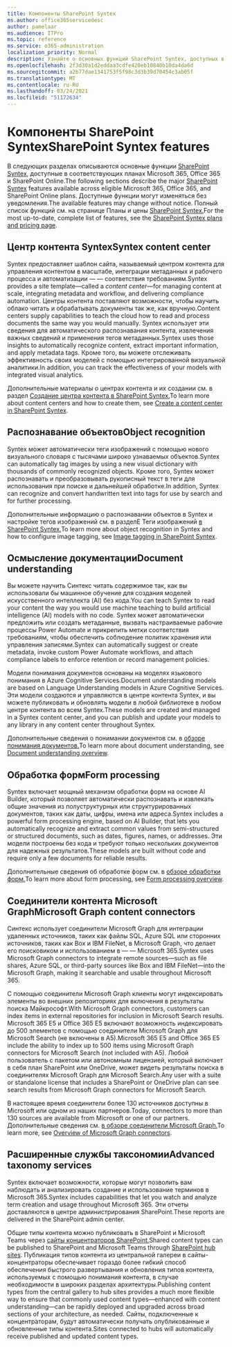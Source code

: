 ```yaml
---
title: Компоненты SharePoint Syntex
ms.author: office365servicedesc
author: pamelaar
ms.audience: ITPro
ms.topic: reference
ms.service: o365-administration
localization_priority: Normal
description: Узнайте о основных функций SharePoint Syntex, доступных в соответствующих планах Microsoft 365, Office 365 и SharePoint Online.
ms.openlocfilehash: 2f3d30a1d2eddaa3cdfe420eb10840b10da4da6d
ms.sourcegitcommit: a2b77dae1341753f5f98c3d3b39d70454c3ab05f
ms.translationtype: MT
ms.contentlocale: ru-RU
ms.lasthandoff: 03/24/2021
ms.locfileid: "51172634"
---
```

# <a name="sharepoint-syntex-features"></a><span data-ttu-id="c860c-103">Компоненты SharePoint Syntex</span><span class="sxs-lookup"><span data-stu-id="c860c-103">SharePoint Syntex features</span></span> 

<span data-ttu-id="c860c-104">В следующих разделах описываются основные функции [SharePoint Syntex,](sharepoint-syntex-service-description.md) доступные в соответствующих планах Microsoft 365, Office 365 и SharePoint Online.</span><span class="sxs-lookup"><span data-stu-id="c860c-104">The following sections describe the major [SharePoint Syntex](sharepoint-syntex-service-description.md) features available across eligible Microsoft 365, Office 365, and SharePoint Online plans.</span></span> <span data-ttu-id="c860c-105">Доступные функции могут изменяться без уведомления.</span><span class="sxs-lookup"><span data-stu-id="c860c-105">The available features may change without notice.</span></span> <span data-ttu-id="c860c-106">Полный список функций см. на странице Планы и цены [SharePoint Syntex.](https://www.microsoft.com/microsoft-365/enterprise/sharepoint-syntex)</span><span class="sxs-lookup"><span data-stu-id="c860c-106">For the most up-to-date, complete list of features, see the [SharePoint Syntex plans and pricing page](https://www.microsoft.com/microsoft-365/enterprise/sharepoint-syntex).</span></span>

## <a name="syntex-content-center"></a><span data-ttu-id="c860c-107">Центр контента Syntex</span><span class="sxs-lookup"><span data-stu-id="c860c-107">Syntex content center</span></span>

<span data-ttu-id="c860c-108">Syntex предоставляет шаблон сайта, называемый центром контента для управления контентом в масштабе, интеграции метаданных и рабочего процесса и автоматизации &mdash;  &mdash; соответствия требованиям.</span><span class="sxs-lookup"><span data-stu-id="c860c-108">Syntex provides a site template&mdash;called a *content center*&mdash;for managing content at scale, integrating metadata and workflow, and delivering compliance automation.</span></span> <span data-ttu-id="c860c-109">Центры контента поставляют возможности, чтобы научить облако читать и обрабатывать документы так же, как вручную.</span><span class="sxs-lookup"><span data-stu-id="c860c-109">Content centers supply capabilities to teach the cloud how to read and process documents the same way you would manually.</span></span> <span data-ttu-id="c860c-110">Syntex использует эти сведения для автоматического распознавания контента, извлечения важных сведений и применения тегов метаданных.</span><span class="sxs-lookup"><span data-stu-id="c860c-110">Syntex uses those insights to automatically recognize content, extract important information, and apply metadata tags.</span></span> <span data-ttu-id="c860c-111">Кроме того, вы можете отслеживать эффективность своих моделей с помощью интегрированной визуальной аналитики.</span><span class="sxs-lookup"><span data-stu-id="c860c-111">In addition, you can track the effectiveness of your models with integrated visual analytics.</span></span>

<span data-ttu-id="c860c-112">Дополнительные материалы о центрах контента и их создании см. в раздел [Создание центра контента в SharePoint Syntex.](/microsoft-365/contentunderstanding/create-a-content-center)</span><span class="sxs-lookup"><span data-stu-id="c860c-112">To learn more about content centers and how to create them, see [Create a content center in SharePoint Syntex](/microsoft-365/contentunderstanding/create-a-content-center).</span></span>

## <a name="object-recognition"></a><span data-ttu-id="c860c-113">Распознавание объектов</span><span class="sxs-lookup"><span data-stu-id="c860c-113">Object recognition</span></span>

<span data-ttu-id="c860c-114">Syntex может автоматически теги изображений с помощью нового визуального словаря с тысячами широко узнаваемых объектов.</span><span class="sxs-lookup"><span data-stu-id="c860c-114">Syntex can automatically tag images by using a new visual dictionary with thousands of commonly recognized objects.</span></span> <span data-ttu-id="c860c-115">Кроме того, Syntex может распознавать и преобразовывать рукописный текст в теги для использования при поиске и дальнейшей обработке.</span><span class="sxs-lookup"><span data-stu-id="c860c-115">In addition, Syntex can recognize and convert handwritten text into tags for use by search and for further processing.</span></span>

<span data-ttu-id="c860c-116">Дополнительные информацию о распознавании объектов в Syntex и настройке тегов изображений см. в разделЕ Теги изображений [в SharePoint Syntex.](/microsoft-365/contentunderstanding/image-tagging)</span><span class="sxs-lookup"><span data-stu-id="c860c-116">To learn more about object recognition in Syntex and how to configure image tagging, see [Image tagging in SharePoint Syntex](/microsoft-365/contentunderstanding/image-tagging).</span></span>

## <a name="document-understanding"></a><span data-ttu-id="c860c-117">Осмысление документации</span><span class="sxs-lookup"><span data-stu-id="c860c-117">Document understanding</span></span>

<span data-ttu-id="c860c-118">Вы можете научить Синтекс читать содержимое так, как вы использовали бы машинное обучение для создания моделей искусственного интеллекта (AI) без кода.</span><span class="sxs-lookup"><span data-stu-id="c860c-118">You can teach Syntex to read your content the way you would use machine teaching to build artificial intelligence (AI) models with no code.</span></span> <span data-ttu-id="c860c-119">Syntex может автоматически предложить или создать метаданные, вызвать настраиваемые рабочие процессы Power Automate и прикрепить метки соответствия требованиям, чтобы обеспечить соблюдение политик хранения или управления записями.</span><span class="sxs-lookup"><span data-stu-id="c860c-119">Syntex can automatically suggest or create metadata, invoke custom Power Automate workflows, and attach compliance labels to enforce retention or record management policies.</span></span>

<span data-ttu-id="c860c-120">Модели понимания документов основаны на моделях языкового понимания в Azure Cognitive Services.</span><span class="sxs-lookup"><span data-stu-id="c860c-120">Document understanding models are based on Language Understanding models in Azure Cognitive Services.</span></span> <span data-ttu-id="c860c-121">Эти модели создаются и управляются в центре контента Syntex, и вы можете публиковать и обновлять модели в любой библиотеке в любом центре контента во всем Syntex.</span><span class="sxs-lookup"><span data-stu-id="c860c-121">These models are created and managed in a Syntex content center, and you can publish and update your models to any library in any content center throughout Syntex.</span></span>

<span data-ttu-id="c860c-122">Дополнительные сведения о понимании документов см. в [обзоре понимания документов.](/microsoft-365/contentunderstanding/document-understanding-overview)</span><span class="sxs-lookup"><span data-stu-id="c860c-122">To learn more about document understanding, see [Document understanding overview](/microsoft-365/contentunderstanding/document-understanding-overview).</span></span>

## <a name="form-processing"></a><span data-ttu-id="c860c-123">Обработка форм</span><span class="sxs-lookup"><span data-stu-id="c860c-123">Form processing</span></span>

<span data-ttu-id="c860c-124">Syntex включает мощный механизм обработки форм на основе AI Builder, который позволяет автоматически распознавать и извлекать общие значения из полуструктурных или структурированных документов, таких как даты, цифры, имена или адреса.</span><span class="sxs-lookup"><span data-stu-id="c860c-124">Syntex includes a powerful form processing engine, based on AI Builder, that lets you automatically recognize and extract common values from semi-structured or structured documents, such as dates, figures, names, or addresses.</span></span> <span data-ttu-id="c860c-125">Эти модели построены без кода и требуют только нескольких документов для надежных результатов.</span><span class="sxs-lookup"><span data-stu-id="c860c-125">These models are built without code and require only a few documents for reliable results.</span></span>

<span data-ttu-id="c860c-126">Дополнительные сведения об обработке форм см. в [обзоре обработки форм.](/microsoft-365/contentunderstanding/form-processing-overview)</span><span class="sxs-lookup"><span data-stu-id="c860c-126">To learn more about form processing, see [Form processing overview](/microsoft-365/contentunderstanding/form-processing-overview).</span></span>

## <a name="microsoft-graph-content-connectors"></a><span data-ttu-id="c860c-127">Соединители контента Microsoft Graph</span><span class="sxs-lookup"><span data-stu-id="c860c-127">Microsoft Graph content connectors</span></span>

<span data-ttu-id="c860c-128">Синтекс использует соединители Microsoft Graph для интеграции удаленных источников, таких как файлы SQL, Azure SQL или сторонних источников, таких как Box и IBM FileNet, в Microsoft Graph, что делает его поисковиком и использованием в &mdash; &mdash; Microsoft 365.</span><span class="sxs-lookup"><span data-stu-id="c860c-128">Syntex uses Microsoft Graph connectors to integrate remote sources&mdash;such as file shares, Azure SQL, or third-party sources like Box and IBM FileNet&mdash;into the Microsoft Graph, making it searchable and usable throughout Microsoft 365.</span></span>

<span data-ttu-id="c860c-129">С помощью соединители Microsoft Graph клиенты могут индексировать элементы во внешних репозиториях для включения в результаты поиска Майкрософт.</span><span class="sxs-lookup"><span data-stu-id="c860c-129">With Microsoft Graph connectors, customers can index items in external repositories for inclusion in Microsoft Search results.</span></span> <span data-ttu-id="c860c-130">Microsoft 365 E5 и Office 365 E5 включают возможность индексировать до 500 элементов с помощью соединители Microsoft Graph для Microsoft Search (не включены в A5).</span><span class="sxs-lookup"><span data-stu-id="c860c-130">Microsoft 365 E5 and Office 365 E5 include the ability to index up to 500 items using Microsoft Graph connectors for Microsoft Search (not included with A5).</span></span> <span data-ttu-id="c860c-131">Любой пользователь с пакетом или автономным лицензией, который включает в себя план SharePoint или OneDrive, может видеть результаты поиска в соединителях Microsoft Graph для Microsoft Search.</span><span class="sxs-lookup"><span data-stu-id="c860c-131">Any user with a suite or standalone license that includes a SharePoint or OneDrive plan can see search results from Microsoft Graph connectors for Microsoft Search.</span></span>

<span data-ttu-id="c860c-132">В настоящее время соединители более 130 источников доступны в Microsoft или одном из наших партнеров.</span><span class="sxs-lookup"><span data-stu-id="c860c-132">Today, connectors to more than 130 sources are available from Microsoft or one of our partners.</span></span> <span data-ttu-id="c860c-133">Дополнительные сведения см. [в обзоре соединители Microsoft Graph.](/MicrosoftSearch/connectors-overview)</span><span class="sxs-lookup"><span data-stu-id="c860c-133">To learn more, see [Overview of Microsoft Graph connectors](/MicrosoftSearch/connectors-overview).</span></span>

## <a name="advanced-taxonomy-services"></a><span data-ttu-id="c860c-134">Расширенные службы таксономии</span><span class="sxs-lookup"><span data-stu-id="c860c-134">Advanced taxonomy services</span></span>

<span data-ttu-id="c860c-135">Syntex включает возможности, которые могут позволить вам наблюдать и анализировать создание и использование терминов в Microsoft 365.</span><span class="sxs-lookup"><span data-stu-id="c860c-135">Syntex includes capabilities that let you watch and analyze term creation and usage throughout Microsoft 365.</span></span> <span data-ttu-id="c860c-136">Эти отчеты доставляются в центре администрирования SharePoint.</span><span class="sxs-lookup"><span data-stu-id="c860c-136">These reports are delivered in the SharePoint admin center.</span></span>

<span data-ttu-id="c860c-137">Общие типы контента можно публиковать в SharePoint и Microsoft Teams через [сайты концентраторов SharePoint.](/sharepoint/dev/features/hub-site/hub-site-overview)</span><span class="sxs-lookup"><span data-stu-id="c860c-137">Shared content types can be published to SharePoint and Microsoft Teams through [SharePoint hub sites](/sharepoint/dev/features/hub-site/hub-site-overview).</span></span> <span data-ttu-id="c860c-138">Публикация типов контента из центральной галереи в сайты-концентраторы обеспечивает гораздо более гибкий способ обеспечения быстрого развертывания и обновления типов контента, используемых с помощью понимания контента, в случае необходимости в широких разделах архитектуры.</span><span class="sxs-lookup"><span data-stu-id="c860c-138">Publishing content types from the central gallery to hub sites provides a much more flexible way to ensure that commonly used content types—enhanced with content understanding—can be rapidly deployed and upgraded across broad sections of your architecture, as needed.</span></span> <span data-ttu-id="c860c-139">Сайты, подключенные к концентраторам, будут автоматически получать опубликованные и обновленные типы контента.</span><span class="sxs-lookup"><span data-stu-id="c860c-139">Sites connected to hubs will automatically receive published and updated content types.</span></span>